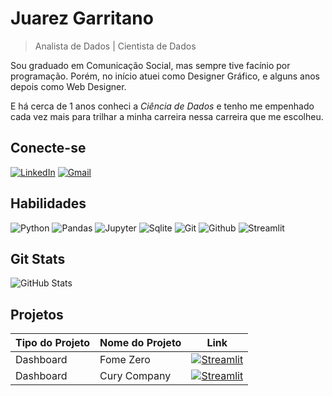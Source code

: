 
# Juarez Garritano
> Analista de Dados | Cientista de Dados

Sou graduado em Comunicação Social, mas sempre tive facínio por programação.
Porém, no início atuei como Designer Gráfico, e alguns anos depois como Web Designer. 

E há cerca de 1 anos conheci a _Ciência de Dados_ e tenho me empenhado cada vez mais para trilhar a minha carreira nessa carreira que me escolheu.

## Conecte-se
[![LinkedIn](https://img.shields.io/badge/LinkedIn-1B1C1E?style=for-the-badge&logo=linkedin&logoColor=0077B5&border_color=fcf901)](https://www.linkedin.com/in/garritanoo/)
[![Gmail](https://img.shields.io/badge/Gmail-1B1C1E?style=for-the-badge&logo=gmail&logoColor=C71610)](mailto:garritanoo@gmail.com)

## Habilidades
![Python](https://img.shields.io/badge/python-1B1C1E?style=for-the-badge&logo=python&logoColor=0E76A8)
![Pandas](https://img.shields.io/badge/Pandas-1B1C1E?style=for-the-badge&logo=pandas&logoColor=green)
![Jupyter](https://img.shields.io/badge/Jupyter-1B1C1E?style=for-the-badge&logo=jupyter&logoColor=dark-orange)
![Sqlite](https://img.shields.io/badge/Sqlite-1B1C1E?style=for-the-badge&logo=Sqlite&logoColor=0E76A8)
![Git](https://img.shields.io/badge/git-1B1C1E?style=for-the-badge&logo=git&logoColor=ORANGE)
![Github](https://img.shields.io/badge/github-1B1C1E?style=for-the-badge&logo=github&logoColor=EEE)
![Streamlit](https://img.shields.io/badge/streamlit-1B1C1E?style=for-the-badge&logo=streamlit&logoColor=red)

## Git Stats
![GitHub Stats](https://github-readme-stats.vercel.app/api?username=garritanoo&theme=transparent&bg_color=1B1C1E&show_icons=true&icon_color=30A3DC&title_color=E94D5F&text_color=FFF&hide_rank=True)

## Projetos
|Tipo do Projeto | Nome do Projeto | Link |
| -- | -- | -- | 
| Dashboard | Fome Zero| [![Streamlit](https://img.shields.io/badge/Visualzar-303030?style=for-the-badge&logo=streamlit&logoColor=red)](https://garritanoo-fome-zero.streamlit.app/)|
| Dashboard | Cury Company| [![Streamlit](https://img.shields.io/badge/Visualzar-303030?style=for-the-badge&logo=streamlit&logoColor=red)](https://garritanoo-cury-company.streamlit.app/)|
